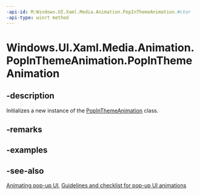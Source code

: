 ```yaml
---
-api-id: M:Windows.UI.Xaml.Media.Animation.PopInThemeAnimation.#ctor
-api-type: winrt method
---
```


<!-- Method syntax
public PopInThemeAnimation()
-->

# Windows.UI.Xaml.Media.Animation.PopInThemeAnimation.PopInThemeAnimation

## -description
Initializes a new instance of the [PopInThemeAnimation](popinthemeanimation.md) class.


## -remarks

## -examples

## -see-also
[Animating pop-up UI](/previous-versions/windows/apps/jj649433(v=win.10)), [Guidelines and checklist for pop-up UI animations](/windows/uwp/style/motion-popup-animations)
